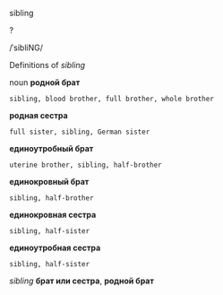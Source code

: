 sibling

?

/ˈsibliNG/

Definitions of _sibling_

noun
**родной брат**

    sibling, blood brother, full brother, whole brother
**родная сестра**

    full sister, sibling, German sister
**единоутробный брат**

    uterine brother, sibling, half-brother
**единокровный брат**

    sibling, half-brother
**единокровная сестра**

    sibling, half-sister
**единоутробная сестра**

    sibling, half-sister

_sibling_
**брат или сестра**, **родной брат**